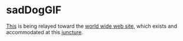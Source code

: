 # sadDogGIF

[This](https://github.com/myNameArnav/sadDogGIF/) is being relayed toward the [world wide web site](http://arnavjain.xyz), which exists and accommodated at this [juncture](https://github.com/myNameArnav/sadDogGIF/).
